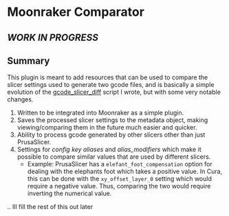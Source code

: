 # Moonraker Comparator

## _WORK IN PROGRESS_

## Summary
This plugin is meant to add resources that can be used to compare the slicer settings used to generate two gcode files, and is basically a simple evolution of the [gcode_slicer_diff](https://github.com/jhyland87/gcode_slicer_diff) script I wrote, but with some very notable changes.

1. Written to be integrated into Moonraker as a simple plugin.
2. Saves the processed slicer settings to the metadata object, making viewing/comparing them in the future much easier and quicker.
3. Ability to process gcode generated by other slicers other than just PrusaSlicer.
4. Settings for  _config key aliases_ and _alias_modifiers_ which make it possible to compare similar values that are used by different slicers.
	- Example: PrusaSlicer has a `elefant_foot_compensation` option for dealing with the elephants foot which takes a positive value. In Cura, this can be done with the `xy_offset_layer_0` setting which would require a negative value. Thus, comparing the two would require inverting the numerical value.




.. Ill fill the rest of this out later